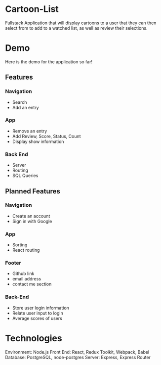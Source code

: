 # Cartoon-List
Fullstack Application that will display cartoons to a user that they can then select from to add to a watched list, as well as review their selections.

# Demo
Here is the demo for the application so far!

## Features
### Navigation
* Search
* Add an entry
### App
* Remove an entry
* Add Review, Score, Status, Count
* Display show information
### Back End
* Server
* Routing
* SQL Queries

## Planned Features
### Navigation
* Create an account
* Sign in with Google
### App
* Sorting
* React routing
### Footer
* Github link
* email address
* contact me section
### Back-End
* Store user login information
* Relate user input to login
* Average scores of users

# Technologies
Environment: Node.js
Front End: React, Redux Toolkit, Webpack, Babel
Database: PostgreSQL, node-postgres
Server: Express, Express Router